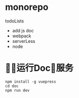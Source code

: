 # monorepo
todoLists
* add js doc
* webpack
* serverLess
* node


# 运行Doc服务

```
npm install -g vuepress
cd doc
npm run dev
```